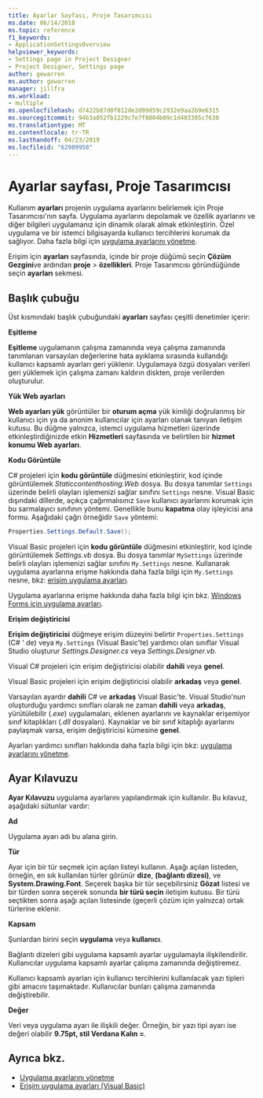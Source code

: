 ```yaml
---
title: Ayarlar Sayfası, Proje Tasarımcısı
ms.date: 06/14/2018
ms.topic: reference
f1_keywords:
- ApplicationSettingsOverview
helpviewer_keywords:
- Settings page in Project Designer
- Project Designer, Settings page
author: gewarren
ms.author: gewarren
manager: jillfra
ms.workload:
- multiple
ms.openlocfilehash: d7422b87d0f812de2d99d59c2932e9aa2b9e6315
ms.sourcegitcommit: 94b3a052fb1229c7e7f8804b09c1d403385c7630
ms.translationtype: MT
ms.contentlocale: tr-TR
ms.lasthandoff: 04/23/2019
ms.locfileid: "62989958"
---
```

# <a name="settings-page-project-designer"></a>Ayarlar sayfası, Proje Tasarımcısı

Kullanım **ayarları** projenin uygulama ayarlarını belirlemek için Proje Tasarımcısı'nın sayfa. Uygulama ayarlarını depolamak ve özellik ayarlarını ve diğer bilgileri uygulamanız için dinamik olarak almak etkinleştirin. Özel uygulama ve bir istemci bilgisayarda kullanıcı tercihlerini korumak da sağlıyor. Daha fazla bilgi için [uygulama ayarlarını yönetme](../managing-application-settings-dotnet.md).

Erişim için **ayarları** sayfasında, içinde bir proje düğümü seçin **Çözüm Gezgini**ve ardından **proje** > **özellikleri**. Proje Tasarımcısı göründüğünde seçin **ayarları** sekmesi.

## <a name="header-bar"></a>Başlık çubuğu

Üst kısmındaki başlık çubuğundaki **ayarları** sayfası çeşitli denetimler içerir:

**Eşitleme**

**Eşitleme** uygulamanın çalışma zamanında veya çalışma zamanında tanımlanan varsayılan değerlerine hata ayıklama sırasında kullandığı kullanıcı kapsamlı ayarları geri yüklenir. Uygulamaya özgü dosyaları verileri geri yüklemek için çalışma zamanı kaldırın diskten, proje verilerden oluşturulur.

**Yük Web ayarları**

**Web ayarları yük** görüntüler bir **oturum açma** yük kimliği doğrulanmış bir kullanıcı için ya da anonim kullanıcılar için ayarları olanak tanıyan iletişim kutusu. Bu düğme yalnızca, istemci uygulama hizmetleri üzerinde etkinleştirdiğinizde etkin **Hizmetleri** sayfasında ve belirtilen bir **hizmet konumu Web ayarları**.

**Kodu Görüntüle**

C# projeleri için **kodu görüntüle** düğmesini etkinleştirir, kod içinde görüntülemek *Staticcontenthosting.Web* dosya. Bu dosya tanımlar `Settings` üzerinde belirli olayları işlemenizi sağlar sınıfını `Settings` nesne. Visual Basic dışındaki dillerde, açıkça çağırmalısınız `Save` kullanıcı ayarlarını korumak için bu sarmalayıcı sınıfının yöntemi. Genellikle bunu **kapatma** olay işleyicisi ana formu. Aşağıdaki çağrı örneğidir `Save` yöntemi:

```csharp
Properties.Settings.Default.Save();
```

Visual Basic projeleri için **kodu görüntüle** düğmesini etkinleştirir, kod içinde görüntülemek *Settings.vb* dosya. Bu dosya tanımlar `MySettings` üzerinde belirli olayları işlemenizi sağlar sınıfını `My.Settings` nesne. Kullanarak uygulama ayarlarına erişme hakkında daha fazla bilgi için `My.Settings` nesne, bkz: [erişim uygulama ayarları](/dotnet/visual-basic/developing-apps/programming/app-settings/accessing-application-settings).

Uygulama ayarlarına erişme hakkında daha fazla bilgi için bkz. [Windows Forms için uygulama ayarları](/dotnet/framework/winforms/advanced/application-settings-for-windows-forms).

**Erişim değiştiricisi**

**Erişim değiştiricisi** düğmeye erişim düzeyini belirtir `Properties.Settings` (C# ' de) veya `My.Settings` (Visual Basic'te) yardımcı olan sınıflar Visual Studio oluşturur *Settings.Designer.cs* veya *Settings.Designer.vb*.

Visual C# projeleri için erişim değiştiricisi olabilir **dahili** veya **genel**.

Visual Basic projeleri için erişim değiştiricisi olabilir **arkadaş** veya **genel**.

Varsayılan ayardır **dahili** C# ve **arkadaş** Visual Basic'te. Visual Studio'nun oluşturduğu yardımcı sınıfları olarak ne zaman **dahili** veya **arkadaş**, yürütülebilir (*.exe*) uygulamaları, eklenen ayarlarını ve kaynaklar erişemiyor sınıf kitaplıkları (*.dll* dosyaları). Kaynaklar ve bir sınıf kitaplığı ayarlarını paylaşmak varsa, erişim değiştiricisi kümesine **genel**.

Ayarları yardımcı sınıfları hakkında daha fazla bilgi için bkz: [uygulama ayarlarını yönetme](../managing-application-settings-dotnet.md).

## <a name="settings-grid"></a>Ayar Kılavuzu

**Ayar Kılavuzu** uygulama ayarlarını yapılandırmak için kullanılır. Bu kılavuz, aşağıdaki sütunlar vardır:

**Ad**

Uygulama ayarı adı bu alana girin.

**Tür**

Ayar için bir tür seçmek için açılan listeyi kullanın. Aşağı açılan listeden, örneğin, en sık kullanılan türler görünür **dize**, **(bağlantı dizesi)**, ve **System.Drawing.Font**. Seçerek başka bir tür seçebilirsiniz **Gözat** listesi ve bir türden sonra seçerek sonunda **bir türü seçin** iletişim kutusu. Bir türü seçtikten sonra aşağı açılan listesinde (geçerli çözüm için yalnızca) ortak türlerine eklenir.

**Kapsam**

Şunlardan birini seçin **uygulama** veya **kullanıcı**.

Bağlantı dizeleri gibi uygulama kapsamlı ayarlar uygulamayla ilişkilendirilir. Kullanıcılar uygulama kapsamlı ayarlar çalışma zamanında değiştiremez.

Kullanıcı kapsamlı ayarları için kullanıcı tercihlerini kullanılacak yazı tipleri gibi amacını taşımaktadır. Kullanıcılar bunları çalışma zamanında değiştirebilir.

**Değer**

Veri veya uygulama ayarı ile ilişkili değer. Örneğin, bir yazı tipi ayarı ise değeri olabilir **9.75pt, stil Verdana Kalın =**.

## <a name="see-also"></a>Ayrıca bkz.

- [Uygulama ayarlarını yönetme](../managing-application-settings-dotnet.md)
- [Erişim uygulama ayarları (Visual Basic)](/dotnet/visual-basic/developing-apps/programming/app-settings/accessing-application-settings)
